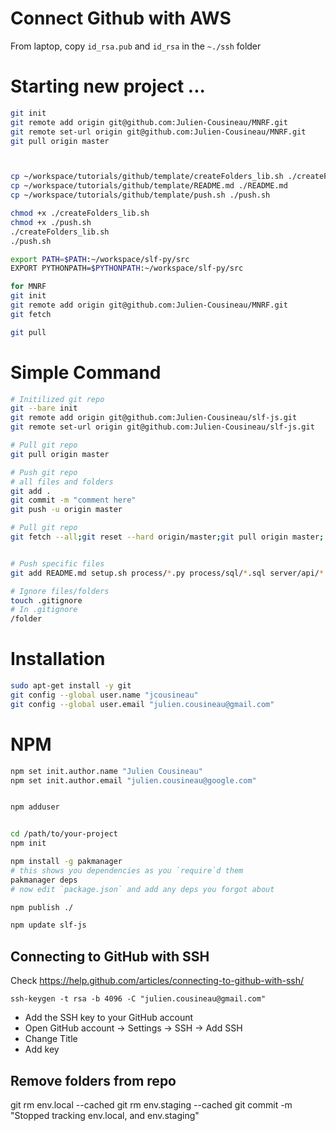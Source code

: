 
# Connect Github with AWS
From laptop, copy `id_rsa.pub` and `id_rsa` in the `~./ssh`  folder


# Starting new project ...
```bash
git init
git remote add origin git@github.com:Julien-Cousineau/MNRF.git
git remote set-url origin git@github.com:Julien-Cousineau/MNRF.git
git pull origin master



cp ~/workspace/tutorials/github/template/createFolders_lib.sh ./createFolders_lib.sh
cp ~/workspace/tutorials/github/template/README.md ./README.md
cp ~/workspace/tutorials/github/template/push.sh ./push.sh

chmod +x ./createFolders_lib.sh
chmod +x ./push.sh
./createFolders_lib.sh
./push.sh

export PATH=$PATH:~/workspace/slf-py/src
EXPORT PYTHONPATH=$PYTHONPATH:~/workspace/slf-py/src

for MNRF
git init
git remote add origin git@github.com:Julien-Cousineau/MNRF.git
git fetch

git pull
```
# Simple Command
```bash
# Initilized git repo
git --bare init
git remote add origin git@github.com:Julien-Cousineau/slf-js.git
git remote set-url origin git@github.com:Julien-Cousineau/slf-js.git

# Pull git repo
git pull origin master

# Push git repo
# all files and folders
git add . 
git commit -m "comment here"
git push -u origin master

# Pull git repo
git fetch --all;git reset --hard origin/master;git pull origin master;


# Push specific files
git add README.md setup.sh process/*.py process/sql/*.sql server/api/*.js server/api/*.json server/*.sh

# Ignore files/folders
touch .gitignore
# In .gitignore
/folder

```

# Installation
```bash
sudo apt-get install -y git
git config --global user.name "jcousineau"
git config --global user.email "julien.cousineau@gmail.com"
```
# NPM
```bash
npm set init.author.name "Julien Cousineau"
npm set init.author.email "julien.cousineau@google.com"


npm adduser


cd /path/to/your-project
npm init

npm install -g pakmanager
# this shows you dependencies as you `require`d them
pakmanager deps
# now edit `package.json` and add any deps you forgot about

npm publish ./

npm update slf-js

```

## Connecting to GitHub with SSH
Check https://help.github.com/articles/connecting-to-github-with-ssh/
```
ssh-keygen -t rsa -b 4096 -C "julien.cousineau@gmail.com"
```
* Add the SSH key to your GitHub account 
* Open GitHub account -> Settings -> SSH -> Add SSH
* Change Title
* Add key


## Remove folders from repo
git rm env.local --cached
git rm env.staging --cached
git commit -m "Stopped tracking env.local, and env.staging"